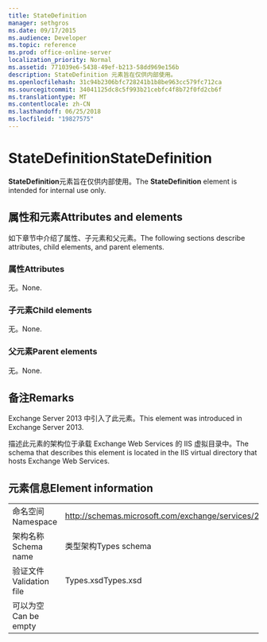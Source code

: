 ```yaml
---
title: StateDefinition
manager: sethgros
ms.date: 09/17/2015
ms.audience: Developer
ms.topic: reference
ms.prod: office-online-server
localization_priority: Normal
ms.assetid: 771039e6-5438-49ef-b213-58dd969e156b
description: StateDefinition 元素旨在仅供内部使用。
ms.openlocfilehash: 31c94b2306bfc728241b1b8be963cc579fc712ca
ms.sourcegitcommit: 34041125dc8c5f993b21cebfc4f8b72f0fd2cb6f
ms.translationtype: MT
ms.contentlocale: zh-CN
ms.lasthandoff: 06/25/2018
ms.locfileid: "19827575"
---
```

# <a name="statedefinition"></a><span data-ttu-id="94d18-103">StateDefinition</span><span class="sxs-lookup"><span data-stu-id="94d18-103">StateDefinition</span></span>

<span data-ttu-id="94d18-104">**StateDefinition**元素旨在仅供内部使用。</span><span class="sxs-lookup"><span data-stu-id="94d18-104">The **StateDefinition** element is intended for internal use only.</span></span> 

## <a name="attributes-and-elements"></a><span data-ttu-id="94d18-105">属性和元素</span><span class="sxs-lookup"><span data-stu-id="94d18-105">Attributes and elements</span></span>

<span data-ttu-id="94d18-106">如下章节中介绍了属性、子元素和父元素。</span><span class="sxs-lookup"><span data-stu-id="94d18-106">The following sections describe attributes, child elements, and parent elements.</span></span>
  
### <a name="attributes"></a><span data-ttu-id="94d18-107">属性</span><span class="sxs-lookup"><span data-stu-id="94d18-107">Attributes</span></span>

<span data-ttu-id="94d18-108">无。</span><span class="sxs-lookup"><span data-stu-id="94d18-108">None.</span></span>
  
### <a name="child-elements"></a><span data-ttu-id="94d18-109">子元素</span><span class="sxs-lookup"><span data-stu-id="94d18-109">Child elements</span></span>

<span data-ttu-id="94d18-110">无。</span><span class="sxs-lookup"><span data-stu-id="94d18-110">None.</span></span>
  
### <a name="parent-elements"></a><span data-ttu-id="94d18-111">父元素</span><span class="sxs-lookup"><span data-stu-id="94d18-111">Parent elements</span></span>

<span data-ttu-id="94d18-112">无。</span><span class="sxs-lookup"><span data-stu-id="94d18-112">None.</span></span>
  
## <a name="remarks"></a><span data-ttu-id="94d18-113">备注</span><span class="sxs-lookup"><span data-stu-id="94d18-113">Remarks</span></span>

<span data-ttu-id="94d18-114">Exchange Server 2013 中引入了此元素。</span><span class="sxs-lookup"><span data-stu-id="94d18-114">This element was introduced in Exchange Server 2013.</span></span>
  
<span data-ttu-id="94d18-115">描述此元素的架构位于承载 Exchange Web Services 的 IIS 虚拟目录中。</span><span class="sxs-lookup"><span data-stu-id="94d18-115">The schema that describes this element is located in the IIS virtual directory that hosts Exchange Web Services.</span></span>
  
## <a name="element-information"></a><span data-ttu-id="94d18-116">元素信息</span><span class="sxs-lookup"><span data-stu-id="94d18-116">Element information</span></span>

|||
|:-----|:-----|
|<span data-ttu-id="94d18-117">命名空间</span><span class="sxs-lookup"><span data-stu-id="94d18-117">Namespace</span></span>  <br/> |http://schemas.microsoft.com/exchange/services/2006/types  <br/> |
|<span data-ttu-id="94d18-118">架构名称</span><span class="sxs-lookup"><span data-stu-id="94d18-118">Schema name</span></span>  <br/> |<span data-ttu-id="94d18-119">类型架构</span><span class="sxs-lookup"><span data-stu-id="94d18-119">Types schema</span></span>  <br/> |
|<span data-ttu-id="94d18-120">验证文件</span><span class="sxs-lookup"><span data-stu-id="94d18-120">Validation file</span></span>  <br/> |<span data-ttu-id="94d18-121">Types.xsd</span><span class="sxs-lookup"><span data-stu-id="94d18-121">Types.xsd</span></span>  <br/> |
|<span data-ttu-id="94d18-122">可以为空</span><span class="sxs-lookup"><span data-stu-id="94d18-122">Can be empty</span></span>  <br/> ||
   


